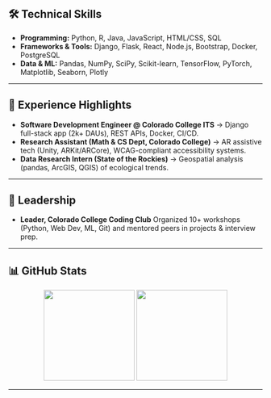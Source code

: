 ## 🛠️ Technical Skills

* **Programming:** Python, R, Java, JavaScript, HTML/CSS, SQL
* **Frameworks & Tools:** Django, Flask, React, Node.js, Bootstrap, Docker, PostgreSQL
* **Data & ML:** Pandas, NumPy, SciPy, Scikit-learn, TensorFlow, PyTorch, Matplotlib, Seaborn, Plotly

---

## 💼 Experience Highlights

* **Software Development Engineer @ Colorado College ITS** → Django full-stack app (2k+ DAUs), REST APIs, Docker, CI/CD.
* **Research Assistant (Math & CS Dept, Colorado College)** → AR assistive tech (Unity, ARKit/ARCore), WCAG-compliant accessibility systems.
* **Data Research Intern (State of the Rockies)** → Geospatial analysis (pandas, ArcGIS, QGIS) of ecological trends.

---

## 🌱 Leadership

* **Leader, Colorado College Coding Club**
  Organized 10+ workshops (Python, Web Dev, ML, Git) and mentored peers in projects & interview prep.

---

## 📊 GitHub Stats

<p align="center">
  <img src="https://github-readme-stats.vercel.app/api?username=parthib-paul&show_icons=true&theme=radical&hide_border=true" height="180"/>
  <img src="https://github-readme-stats.vercel.app/api/top-langs/?username=parthib-paul&layout=compact&theme=radical&hide_border=true" height="180"/>
</p>  

---
